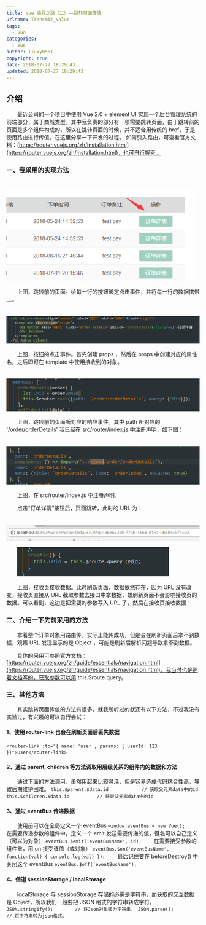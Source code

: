 ```yaml
---
title: Vue 编程之路（二）——跳转页面传值
urlname: Transmit_Value
tags:
  - Vue
categories:
  - Vue
author: liuxy0551
copyright: true
date: 2018-07-27 18:29:43
updated: 2018-07-27 18:29:43
---
```


## 介绍

　　最近公司的一个项目中使用 Vue 2.0 + element UI 实现一个后台管理系统的前端部分，属于商城类型。其中我负责的部分有一项需要跳转页面，由于跳转前的页面是多个组件构成的，所以在跳转页面的时候，并不适合用传统的 href，于是使用路由进行传值。在这里分享一下开发的过程。
如何引入路由，可查看官方文档：[https://router.vuejs.org/zh/installation.html](https://router.vuejs.org/zh/installation.html)，也可自行搜索。
<!--more-->


### 一、我采用的实现方法

　　![](https://raw.githubusercontent.com/liuxy0551/liuxy0551.github.io.jekyll/master/images/posts/Transmit_Value/1.png)

　　上图，跳转前的页面。给每一行的按钮绑定点击事件，并将每一行的数据携带上。

　　![](https://raw.githubusercontent.com/liuxy0551/liuxy0551.github.io.jekyll/master/images/posts/Transmit_Value/5.png)

　　上图，按钮的点击事件。首先创建 props ，然后在 props 中创建对应的属性名，之后即可在 template 中使用接收到的对象。

　　![](https://raw.githubusercontent.com/liuxy0551/liuxy0551.github.io.jekyll/master/images/posts/Transmit_Value/3.png)

　　上图，跳转前的页面所对应的响应事件。其中 path 所对应的 '/order/orderDetails' 我已经在 src/router/index.js 中注册声明，如下图：

　　![](https://raw.githubusercontent.com/liuxy0551/liuxy0551.github.io.jekyll/master/images/posts/Transmit_Value/4.png)

　　上图，在 src/router/index.js 中注册声明。

　　点击“订单详情”按钮后，页面跳转，此时的 URL 为：

　　![](https://raw.githubusercontent.com/liuxy0551/liuxy0551.github.io.jekyll/master/images/posts/Transmit_Value/2.png)

　　![](https://raw.githubusercontent.com/liuxy0551/liuxy0551.github.io.jekyll/master/images/posts/Transmit_Value/6.png)

　　上图，接收页接收数据。此时刷新页面，数据依然存在，因为 URL 没有改变，接收页直接从 URL 截取参数去接口中拿数据，故刷新页面不会影响接收页的数据。可以看到，这边是把需要的参数写入 URL 了，然后在接收页接收数据：


### 二、介绍一下先前采用的方法

　　拿着整个订单对象用路由传，实际上能传成功，但是会在刷新页面后拿不到数据，观察 URL 发现显示的是 Object ，可能是刷新后解析问题导致拿不到数据。
  
　　具体的采用可参照官方文档：[https://router.vuejs.org/zh/guide/essentials/navigation.html](https://router.vuejs.org/zh/guide/essentials/navigation.html)，我当时也是照着文档写的，获取参数可以用 this.$route.query。


### 三、其他方法

　　其实跳转页面传值的方法有很多，就我所听过的就还有以下方法，不过我没有实验过，有兴趣的可以自行尝试：
  
#### 1、使用 router-link 也会在刷新页面后丢失数据
```
<router-link :to="{ name: 'user', params: { userId: 123 }}">User</router-link>
```
#### 2、通过 parent, children 等方法调取用层级关系的组件内的数据和方法
    
　　通过下面的方法调用，虽然用起来比较灵活，但是容易造成代码耦合性高，导致后期维护困难。
    ```
    this.$parent.$data.id            // 获取父元素data中的id
    this.$children.$data.id          // 获取父元素data中的id
    ```
#### 3、通过 eventBus 传递数据

　　使用前可以在全局定义一个 eventBus
    ```
    window.eventBus = new Vue();
    ```
　　在需要传递参数的组件中，定义一个 emit 发送需要传递的值，键名可以自己定义（可以为对象）
    ```
    eventBus.$emit('eventBusName', id);
    ```
　　在需要接受参数的组件重，用 on 接受该值（或对象）
    ```
    eventBus.$on('eventBusName', function(val) {
        console.log(val)
    });
    ```
　　最后记住要在 beforeDestroy() 中关闭这个 eventBus
    ```
    eventBus.$off('eventBusName');
    ```
#### 4、借道 sessionStorage / localStorage

　　localStorage 与 sessionStorage 存储的必需是字符串，而获取的交互数据是 Object，所以我们一般要把 JSON 格式的字符串转成字符。
    ```
    JSON.stringify();        // 将Json对象转为字符串。
    JSON.parse();            // 将字符串转为json格式。
    ```
